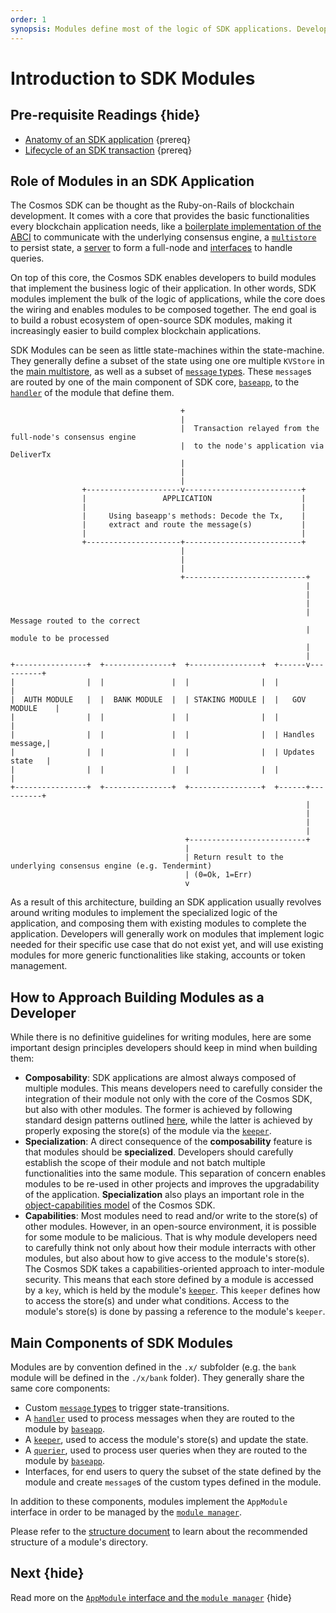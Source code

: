 ```yaml
---
order: 1
synopsis: Modules define most of the logic of SDK applications. Developers compose module together using the Cosmos SDK to build their custom application-specific blockchains. This document outlines the basic concepts behind SDK modules and how to approach module management. 
---
```


# Introduction to SDK Modules

## Pre-requisite Readings {hide}

- [Anatomy of an SDK application](../basics/app-anatomy.md) {prereq}
- [Lifecycle of an SDK transaction](../basics/tx-lifecycle.md) {prereq}

## Role of Modules in an SDK Application

The Cosmos SDK can be thought as the Ruby-on-Rails of blockchain development. It comes with a core that provides the basic functionalities every blockchain application needs, like a [boilerplate implementation of the ABCI](../core/baseapp.md) to communicate with the underlying consensus engine, a [`multistore`](../core/store.md#multistore) to persist state, a [server](../core/node.md) to form a full-node and [interfaces](../interfaces/interfaces-intro.md) to handle queries.  

On top of this core, the Cosmos SDK enables developers to build modules that implement the business logic of their application. In other words, SDK modules implement the bulk of the logic of applications, while the core does the wiring and enables modules to be composed together. The end goal is to build a robust ecosystem of open-source SDK modules, making it increasingly easier to build complex blockchain applications. 

SDK Modules can be seen as little state-machines within the state-machine. They generally define a subset of the state using one ore multiple `KVStore` in the [main multistore](../core/store.md), as well as a subset of [`message` types](./messages-and-queries.md#messages). These `message`s are routed by one of the main component of SDK core, [`baseapp`](../core/baseapp.md), to the [`handler`](./handler.md) of the module that define them. 

```
                                      +
                                      |
                                      |  Transaction relayed from the full-node's consensus engine 
                                      |  to the node's application via DeliverTx
                                      |  
                                      |
                                      |
                +---------------------v--------------------------+
                |                 APPLICATION                    |
                |                                                |
                |     Using baseapp's methods: Decode the Tx,    |
                |     extract and route the message(s)           |
                |                                                |
                +---------------------+--------------------------+
                                      |
                                      |
                                      |
                                      +---------------------------+
                                                                  |
                                                                  |
                                                                  |
                                                                  |  Message routed to the correct
                                                                  |  module to be processed
                                                                  |
                                                                  |
+----------------+  +---------------+  +----------------+  +------v----------+
|                |  |               |  |                |  |                 |
|  AUTH MODULE   |  |  BANK MODULE  |  | STAKING MODULE |  |   GOV MODULE    |
|                |  |               |  |                |  |                 |
|                |  |               |  |                |  | Handles message,|
|                |  |               |  |                |  | Updates state   |
|                |  |               |  |                |  |                 |
+----------------+  +---------------+  +----------------+  +------+----------+
                                                                  |
                                                                  |
                                                                  |
                                                                  |
                                       +--------------------------+
                                       |
                                       | Return result to the underlying consensus engine (e.g. Tendermint)
                                       | (0=Ok, 1=Err)
                                       v
```

As a result of this architecture, building an SDK application usually revolves around writing modules to implement the specialized  logic of the application, and composing them with existing modules to complete the application. Developers will generally work on modules that implement logic needed for their specific use case that do not exist yet, and will use existing modules for more generic functionalities like staking, accounts or token management. 

## How to Approach Building Modules as a Developer

While there is no definitive guidelines for writing modules, here are some important design principles developers should keep in mind when building them:

- **Composability**: SDK applications are almost always composed of multiple modules. This means developers need to carefully consider the integration of their module not only with the core of the Cosmos SDK, but also with other modules. The former is achieved by following standard design patterns outlined [here](#main-components-of-sdk-modules), while the latter is achieved by properly exposing the store(s) of the module via the [`keeper`](./keeper.md). 
- **Specialization**: A direct consequence of the **composability** feature is that modules should be **specialized**. Developers should carefully establish the scope of their module and not batch multiple functionalities into the same module. This separation of concern enables modules to be re-used in other projects and improves the upgradability of the application. **Specialization** also plays an important role in the [object-capabilities model](../core/ocap.md) of the Cosmos SDK. 
- **Capabilities**: Most modules need to read and/or write to the store(s) of other modules. However, in an open-source environment, it is possible for some module to be malicious. That is why module developers need to carefully think not only about how their module interracts with other modules, but also about how to give access to the module's store(s). The Cosmos SDK takes a capabilities-oriented approach to inter-module security. This means that each store defined by a module is accessed by a `key`, which is held by the module's [`keeper`](./keeper.md). This `keeper` defines how to access the store(s) and under what conditions. Access to the module's store(s) is done by passing a reference to the module's `keeper`. 

## Main Components of SDK Modules

Modules are by convention defined in the `.x/` subfolder (e.g. the `bank` module will be defined in the `./x/bank` folder). They generally share the same core components:

- Custom [`message` types](./messages-and-queries.md#messages) to trigger state-transitions. 
- A [`handler`](./handler.md) used to process messages when they are routed to the module by [`baseapp`](../core/baseapp.md#message-routing). 
- A  [`keeper`](./keeper.md), used to access the module's store(s) and update the state. 
- A [`querier`](./querier.md), used to process user queries when they are routed to the module by [`baseapp`](../core/baseapp.md#query-routing).
- Interfaces, for end users to query the subset of the state defined by the module and create `message`s of the custom types defined in the module.

In addition to these components, modules implement the `AppModule` interface in order to be managed by the [`module manager`](./module-manager.md). 

Please refer to the [structure document](./structure.md) to learn about the recommended structure of a module's directory. 

## Next {hide}

Read more on the [`AppModule` interface and the `module manager`](./module-manager.md) {hide}

